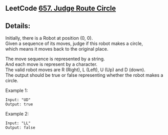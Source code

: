 LeetCode [657. Judge Route Circle](https://leetcode.com/problems/judge-route-circle/description/)
------
Details:  
------
Initially, there is a Robot at position (0, 0).  
Given a sequence of its moves, judge if this robot makes a circle,  
which means it moves back to the original place.  

The move sequence is represented by a string.  
And each move is represent by a character.  
The valid robot moves are R (Right), L (Left), U (Up) and D (down).  
The output should be true or false representing whether the robot makes a circle.

Example 1:
```
Input: "UD"  
Output: true  
```  
Example 2:  
```
Input: "LL"
Output: false
```   
